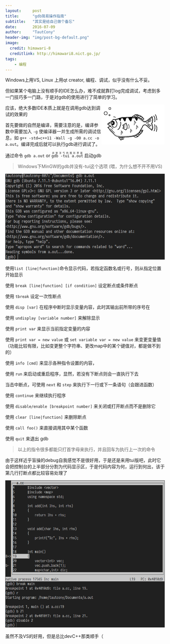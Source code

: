 ```yaml
---
layout:     post
title:      "gdb简易操作指南"
subtitle:   "其实是给自己做个备忘"
date:       2016-07-09
author:     "TautCony"
header-img: "img/post-bg-default.png"
image:
  credit: himawari-8
  creditlink: http://himawari8.nict.go.jp/
tags:
    - 编程
---
```


Windows上用VS, Linux 上用qt creator, 编程、调试，似乎没有什么不妥。

但如果某个电脑上没有顺手的IDE怎么办，难不成就靠打log完成调试，考虑到多一门技巧多一门路，于是对gdb的使用进行了简单的学习。

<a href="https://en.wikipedia.org/wiki/Archerfish" target="_blank" >
<img style="float:right; cursor: pointer;" src="/img/in-post/gdb-tutorial/archer.png" alt="GDB's Mascot" />
</a>

应该，绝大多数IDE本质上就是在调用gdb达到调试的效果的

首先要做的自然是编译，需要注意的是，编译参数中需要加入 `-g` 使编译器一并生成所需的调试信息，如 `g++ -std=c++11 -Wall -g -O0 a.cc -o a.out`。编译完成后就可以执行gdb进行调试了。

通过命令 `gdb a.out` or <ruby><rb>`gdb -tui a.out`</rb><rp>(</rp><rt class="heimu">非常洋气的图形界面</rt><rp>)</rp></ruby> 启动gdb

> Windows下MinGW的gdb并没有-tui这个选项 (喂，为什么想不开不用VS)

![gdb](/img/in-post/gdb-tutorial/gdb1.png)

使用`list [line|function]`命令显示代码，若指定函数名或行号，则从指定位置开始显示

使用 `break [line|function] [if condition]` 设定断点或条件断点

使用 `tbreak` 设定一次性断点

使用 `disp [var]` 在程序中断时显示变量内容，此时其输出前所带的序号在

使用 `undisplay [variable number]` 来解除显示

使用 `print var` 来显示当前指定变量的内容

使用 `print var = new value` 或 `set variable var = new value` 来变更变量值（功能比较有限，比如变更整个字符串、更改map中的某个键值对，都是做不到的）

使用 `info [cmd]` 来显示各种指令设置的内容，

使用 `run` 来启动或重启程序，显然，若没有下断点则会一直执行下去

当击中断点，可使用 `next` 和 `step` 来执行下一行或下一条语句（会跟进函数）

使用 `continue` 来继续执行程序

使用 `disable/enable [breakpoint number]` 来关闭或打开断点而不是删除它

使用 `clear [line|function]` 来删除断点

使用 `call foo()` 来直接调用其中某个函数

使用 `quit` 来退出 gdb

> 以上的指令很多都能只打首字母来执行，并且回车为执行上一次的命令


由于这样近乎盲操的debug自我感觉不是很好用，于是还是来用tui版吧，此时它会把控制台的上半部分分割为代码显示区，于是代码内容为何，运行到何出，该于第几行打断点都比较容易处理了

![gdb-tui](/img/in-post/gdb-tutorial/gdb2.png)

虽然不及VS的好用，但是总比devC++那类顺手（
